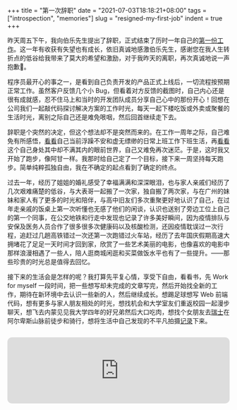 +++
title = "第一次辞职"
date = "2021-07-03T18:18:21+08:00"
tags = ["introspection", "memories"]
slug = "resigned-my-first-job"
indent = true
+++

昨天周五下午，我向伯乐先生提出了辞职，正式结束了历时一年自己的[第一份工作](/life/my-first-weekend-of-my-first-job/)。这一年有收获有失望也有成长，依旧真诚地感激伯乐先生，感谢您在我人生转折点的低谷给我带来了莫大的希望和激励，对于我昨天的离职，再次真诚地说一声抱歉🙏。

程序员最开心的事之一，是看到自己负责开发的产品正式上线后，一切流程按预期正常工作。虽然客户反馈几个小 Bug，但看着对方反馈的截图时，自己内心还是很有成就感，忍不住马上和当时的开发团队成员分享自己心中的那份开心！回想在公司我们一起敲代码探讨解决方案的工作时光，每天一起下楼吃饭或外卖或聚餐的生活时光，离别之际自己还是难免哏咽，然后回首继续走下去。

辞职是个突然的决定，但这个想法却不是突然而来的。在工作一周年之际，自己难免有所感悟，[看看](/life/upside-down/)自己当前浮躁不安和虚无缥缈的日常上班工作下班生活，再[看看](/tech/tiktok/)这个自己身处其中却不满其内的眼前世界，自己又难免再次迷茫。于是，这时我又开始了跑步，像阿甘一样。我那时给自己定了一个目标，接下来一周坚持每天跑步。简单纯粹孤独自由，我在不确定的起点看到了确定的终点。

过去一年，经历了姐姐的婚礼感受了幸福满满和深深眼泪，也与家人亲戚们经历了几次艰难痛楚的低谷，与大表哥一起搬了一次家，独自搬了两次家，与在广州的妹妹和家人有了更多的时光和陪伴，与高中旧友们多次重聚更好地认识了自己，在过年走亲戚的饭桌上第一次听懂也无感了他们的闲谈，认识也送别了旁边工位上自己的第一个同事，在公交地铁和行走中发现也记录了许多美好瞬间，因为疫情排队与安保及医务人员合作了很多很多次健康码以及核酸检测，还因疫情耽误过一次行程，追赶过几趟高铁错过一次还第一次跑错过火车站，经历了去年国庆假期高速大拥堵花了足足一天时间才回到家，欣赏了一些艺术美丽的电影，也像喜欢的电影中那样浪漫相遇了一些人，陪人逛商城闲逛和买菜做饭水平也有了一些提升。——那些珍贵的时光总是值得去回忆。

接下来的生活会是怎样的呢？我打算先平复心情，享受下自由，看看书，先 Work for myself 一段时间，把一些想写却未完成的文章写完，然后开始找全新的工作，期待在新环境中去认识一些新的人，然后继续成长。想踢足球想写 Web 前端代码，想有更多与家人朋友相处的时光，想找机会和大学室友们重返校园一起漫步聊天，想飞去内蒙见见我大学四年的好兄弟然后大口吃肉，想找个女朋友去[瑞士](https://www.youtube.com/watch?v=Cd1Tc2UpnDY)在阿尔卑斯山脉前徒步和骑行，想将生活中自己发现的不平凡拍摄[记录](https://www.youtube.com/channel/UCiooWjODnYOq1unQWWjwK9Q)下来。

<iframe src="https://embed.music.apple.com/us/album/come-alive/1323997788?i=1323998083&amp;app=music&amp;itsct=music_box_player&amp;itscg=30200&amp;ct=songs_come_alive&amp;ls=1" height="150px" frameborder="0" sandbox="allow-forms allow-popups allow-same-origin allow-scripts allow-top-navigation-by-user-activation" allow="autoplay *; encrypted-media *;" style="width: 100%; max-width: 660px; overflow: hidden; border-radius: 10px; background: transparent; margin-top: 1em;"></iframe>
